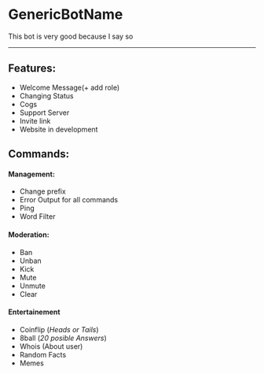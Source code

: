 # GenericBotName

This bot is very good because I say so

---

## Features:

* Welcome Message(+ add role)
* Changing Status
* Cogs
* Support Server
* Invite link
* Website in development

## Commands:

#### Management:

* Change prefix
* Error Output for all commands
* Ping
* Word Filter

#### Moderation:

* Ban
* Unban
* Kick
* Mute
* Unmute
* Clear

#### Entertainement

+ Coinflip (_Heads or Tails_)
+ 8ball (_20 posible Answers_)
+ Whois (About user)
+ Random Facts
+ Memes
